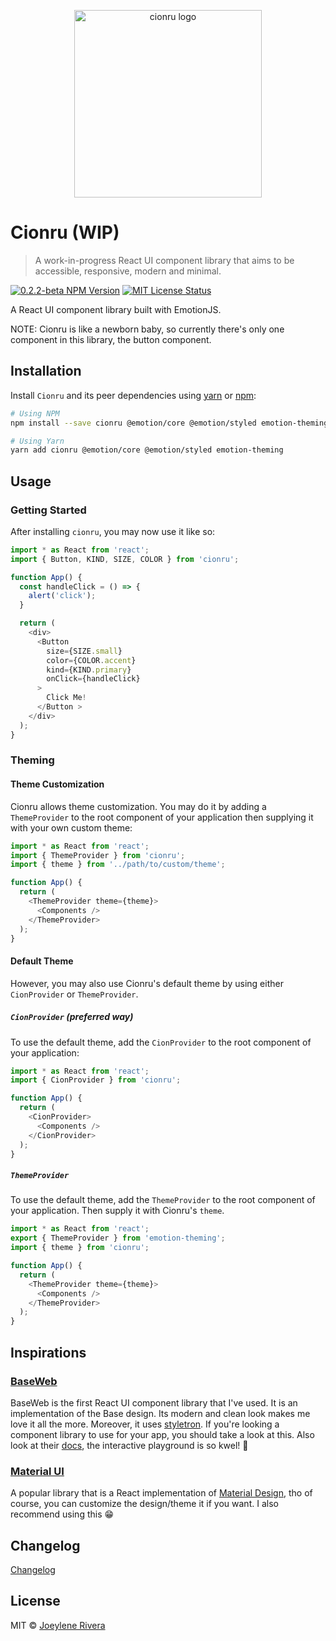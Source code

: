 <p align="center">
  <img
    src="https://raw.githubusercontent.com/jorenrui/cionru/main/assets/img/logo.svg"
    alt="cionru logo"
    width="300"
    height="300"
  />
</p>

# Cionru (WIP)

> A work-in-progress React UI component library that aims to be accessible, responsive, modern and minimal.

[![0.2.2-beta NPM Version](https://img.shields.io/badge/npm-v0.2.2-beta-orange)](http://npmjs.com/package/cionru)
[![MIT License Status](https://img.shields.io/badge/license-MIT-blue)](https://github.com/jorenrui/cionru/blob/main/LICENSE)

A React UI component library built with EmotionJS.

NOTE: Cionru is like a newborn baby, so currently there's only one component in this library, the button component.

## Installation

Install `Cionru` and its peer dependencies using [yarn](https://yarnpkg.com/) or [npm](https://www.npmjs.com/):

```bash
# Using NPM
npm install --save cionru @emotion/core @emotion/styled emotion-theming

# Using Yarn
yarn add cionru @emotion/core @emotion/styled emotion-theming
```

## Usage

### Getting Started

After installing `cionru`, you may now use it like so:

```javascript
import * as React from 'react';
import { Button, KIND, SIZE, COLOR } from 'cionru';

function App() {
  const handleClick = () => {
    alert('click');
  }

  return (
    <div>
      <Button
        size={SIZE.small}
        color={COLOR.accent}
        kind={KIND.primary}
        onClick={handleClick}
      >
        Click Me!
      </Button >
    </div>
  );
}
```

### Theming

#### Theme Customization

Cionru allows theme customization. You may do it by adding a `ThemeProvider` to the root component of your application then supplying it with your own custom theme:

```javascript
import * as React from 'react';
import { ThemeProvider } from 'cionru';
import { theme } from '../path/to/custom/theme';

function App() {
  return (
    <ThemeProvider theme={theme}>
      <Components />
    </ThemeProvider>
  );
}
```

#### Default Theme

However, you may also use Cionru's default theme by using either `CionProvider` or `ThemeProvider`.

##### `CionProvider` (preferred way)

To use the default theme, add the `CionProvider` to the root component of your application:

```javascript
import * as React from 'react';
import { CionProvider } from 'cionru';

function App() {
  return (
    <CionProvider>
      <Components />
    </CionProvider>
  );
}
```

##### `ThemeProvider`

To use the default theme, add the `ThemeProvider` to the root component of your application. Then supply it with Cionru's `theme`.

```javascript
import * as React from 'react';
export { ThemeProvider } from 'emotion-theming';
import { theme } from 'cionru';

function App() {
  return (
    <ThemeProvider theme={theme}>
      <Components />
    </ThemeProvider>
  );
}
```

## Inspirations

### [BaseWeb](https://github.com/uber/baseweb)

BaseWeb is the first React UI component library that I've used. It is an implementation of the Base design. Its modern and clean look makes me love it all the more. Moreover, it uses [styletron](https://styletron.org/). If you're looking a component library to use for your app, you should take a look at this. Also look at their [docs](https://baseweb.design/), the interactive playground is so kwel! 👀

### [Material UI](https://material-ui.com/)

A popular library that is a React implementation of [Material Design](https://material.io/design/), tho of course, you can customize the design/theme it if you want. I also recommend using this 😁

## Changelog

[Changelog](https://github.com/jorenrui/cionru/blob/main/CHANGELOG.md)

## License

MIT © [Joeylene Rivera](https://github.com/jorenrui)
